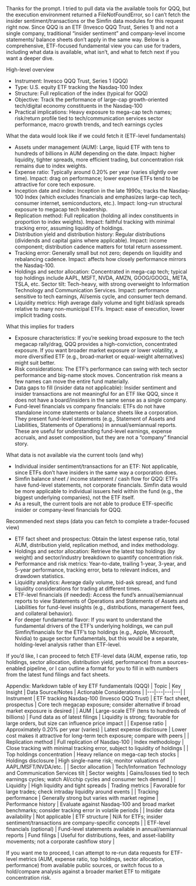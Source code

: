 Thanks for the prompt. I tried to pull data via the available tools for QQQ, but the execution environment returned a FileNotFoundError, so I can’t fetch the insider sentiment/transactions or the Simfin data modules for this request right now. Since QQQ is an ETF (Invesco QQQ Trust, Series 1) and not a single company, traditional “insider sentiment” and company-level income statements/ balance sheets don’t apply in the same way. Below is a comprehensive, ETF-focused fundamental view you can use for traders, including what data is available, what isn’t, and what to fetch next if you want a deeper dive.

High-level overview
- Instrument: Invesco QQQ Trust, Series 1 (QQQ)
- Type: U.S. equity ETF tracking the Nasdaq-100 Index
- Structure: Full replication of the index (typical for QQQ)
- Objective: Track the performance of large-cap growth-oriented tech/digital economy constituents in the Nasdaq-100
- Practical implications: Heavy exposure to mega-cap tech names; risk/return profile tied to tech/communication services sector performance, macro growth trends, and tech earnings cycles

What the data would look like if we could fetch it (ETF-level fundamentals)
- Assets under management (AUM): Large, liquid ETF with tens to hundreds of billions in AUM depending on the date. Impact: higher liquidity, tighter spreads, more efficient trading, but concentration risk remains due to index weights.
- Expense ratio: Typically around 0.20% per year (varies slightly over time). Impact: drag on performance; lower expense ETFs tend to be attractive for core tech exposure.
- Inception date and index: Inception in the late 1990s; tracks the Nasdaq-100 Index (which excludes financials and emphasizes large-cap tech, consumer internet, semiconductors, etc.). Impact: long-run structural exposure to megacap tech leadership.
- Replication method: Full replication (holding all index constituents in proportion to index weights). Impact: faithful tracking with minimal tracking error, assuming liquidity of holdings.
- Distribution yield and distribution history: Regular distributions (dividends and capital gains where applicable). Impact: income component; distribution cadence matters for total return assessment.
- Tracking error: Generally small but not zero; depends on liquidity and rebalancing cadence. Impact: affects how closely performance mirrors the Nasdaq-100.
- Holdings and sector allocation: Concentrated in mega-cap tech; typical top holdings include AAPL, MSFT, NVDA, AMZN, GOOG/GOOGL, META, TSLA, etc. Sector tilt: Tech-heavy, with strong overweight to Information Technology and Communication Services. Impact: performance sensitive to tech earnings, AI/semis cycle, and consumer tech demand.
- Liquidity metrics: High average daily volume and tight bid/ask spreads relative to many non-municipal ETFs. Impact: ease of execution, lower implicit trading costs.

What this implies for traders
- Exposure characteristics: If you’re seeking broad exposure to the tech megacap rally/drag, QQQ provides a high-conviction, concentrated exposure. If you want broader market exposure or lower volatility, a more diversified ETF (e.g., broad-market or equal-weight alternatives) might suit better.
- Risk considerations: The ETF’s performance can swing with tech sector performance and big-name stock moves. Concentration risk means a few names can move the entire fund materially.
- Data gaps to fill (insider data not applicable): Insider sentiment and insider transactions are not meaningful for an ETF like QQQ, since it does not have a board/insiders in the same sense as a single company.
- Fund-level financials vs company financials: ETFs do not have standalone income statements or balance sheets like a corporation. They present fund-level statements (e.g., Statement of Assets and Liabilities, Statements of Operations) in annual/semiannual reports. These are useful for understanding fund-level earnings, expense accruals, and asset composition, but they are not a “company” financial story.

What data is not available via the current tools (and why)
- Individual insider sentiment/transactions for an ETF: Not applicable, since ETFs don’t have insiders in the same way a corporation does.
- Simfin balance sheet / income statement / cash flow for QQQ: ETFs have fund-level statements, not corporate financials. Simfin data would be more applicable to individual issuers held within the fund (e.g., the biggest underlying companies), not the ETF itself.
- As a result, the current tools are not able to produce ETF-specific insider or company-level financials for QQQ.

Recommended next steps (data you can fetch to complete a trader-focused view)
- ETF fact sheet and prospectus: Obtain the latest expense ratio, total AUM, distribution yield, replication method, and index methodology.
- Holdings and sector allocation: Retrieve the latest top holdings (by weight) and sector/industry breakdown to quantify concentration risk.
- Performance and risk metrics: Year-to-date, trailing 1-year, 3-year, and 5-year performance, tracking error, beta to relevant indices, and drawdown statistics.
- Liquidity analytics: Average daily volume, bid-ask spread, and fund liquidity considerations for trading at different times.
- ETF-level financials (if needed): Access the fund’s annual/semiannual reports to view Statements of Operations and Statements of Assets and Liabilities for fund-level insights (e.g., distributions, management fees, and collateral behavior).
- For deeper fundamental flavor: If you want to understand the fundamental drivers of the ETF’s underlying holdings, we can pull Simfin/financials for the ETF’s top holdings (e.g., Apple, Microsoft, Nvidia) to gauge sector fundamentals, but this would be a separate, holding-level analysis rather than ETF-level.

If you’d like, I can proceed to fetch ETF-level data (AUM, expense ratio, top holdings, sector allocation, distribution yield, performance) from a sources-enabled pipeline, or I can outline a format for you to fill in with numbers from the latest fund filings and fact sheets.

Appendix: Markdown table of key ETF fundamentals (QQQ)
| Topic | Key Insight | Data Source/Notes | Actionable Considerations |
|---|---|---|---|
| Instrument | ETF tracking Nasdaq-100 (Invesco QQQ Trust) | ETF fact sheet, prospectus | Core tech megacap exposure; consider alternative if broad market exposure is desired |
| AUM | Large-scale ETF (tens to hundreds of billions) | Fund data as of latest filings | Liquidity is strong; favorable for large orders, but size can influence price impact |
| Expense ratio | Approximately 0.20% per year (varies) | Latest expense disclosure | Lower cost makes it attractive for long-term tech exposure; compare with peers |
| Replication method | Full replication of Nasdaq-100 | Index methodology | Close tracking with minimal tracking error, subject to liquidity of holdings |
| Top holdings concentration | Heavy reliance on mega-cap tech stocks | Holdings disclosure | High single-name risk; monitor valuations of AAPL/MSFT/NVDA/etc. |
| Sector allocation | Tech/Information Technology and Communication Services tilt | Sector weights | Gains/losses tied to tech earnings cycles; watch AI/cchip cycles and consumer tech demand |
| Liquidity | High liquidity and tight spreads | Trading metrics | Favorable for large trades; check intraday liquidity around events |
| Tracking performance | Generally strong but varies with market regime | Performance history | Evaluate against Nasdaq-100 and broad market benchmarks; consider tracking error in volatile periods |
| Insider data availability | Not applicable | ETF structure | N/A for ETFs; insider sentiment/transactions are company-specific concepts |
| ETF-level financials (optional) | Fund-level statements available in annual/semiannual reports | Fund filings | Useful for distributions, fees, and asset-liability movements; not a corporate cashflow story |

If you want me to proceed, I can attempt to re-run data requests for ETF-level metrics (AUM, expense ratio, top holdings, sector allocation, performance) from available public sources, or switch focus to a hold/compare analysis against a broader market ETF to mitigate concentration risk.